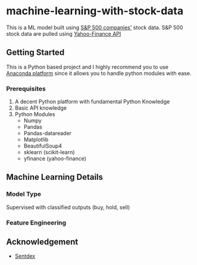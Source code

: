 # machine-learning-with-stock-data
This is a ML model built using [S&P 500 companies'](https://en.wikipedia.org/wiki/List_of_S%26P_500_companies) stock data. S&P 500 stock data are pulled using [Yahoo-Finance API](https://rapidapi.com/apidojo/api/yahoo-finance1?utm_source=google&utm_medium=cpc&utm_campaign=1674315309_77004833236&utm_term=yahoo%20finance%20api_e&utm_content=1t1&gclid=EAIaIQobChMIwrmtmMro5QIVASUrCh3MFAIvEAAYASAAEgIejfD_BwE)

## Getting Started
This is a Python based project and I highly recommend you to use [Anaconda platform](https://www.anaconda.com/) since it allows you to handle python modules with ease. 

### Prerequisites
1. A decent Python platform with fundamental Python Knowledge
2. Basic API knowledge
3. Python Modules
   - Numpy
   - Pandas
   - Pandas-datareader
   - Matplotlib
   - BeautifulSoup4
   - sklearn (scikit-learn)
   - yfinance (yahoo-finance)
   
## Machine Learning Details
### Model Type
Supervised with classified outputs (buy, hold, sell)

### Feature Engineering


## Acknowledgement
- [Sentdex](https://github.com/Sentdex)
